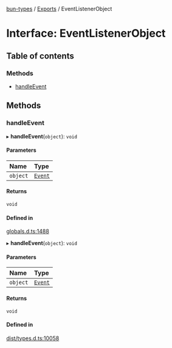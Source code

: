 [bun-types](../README.md) / [Exports](../modules.md) / EventListenerObject

# Interface: EventListenerObject

## Table of contents

### Methods

- [handleEvent](EventListenerObject.md#handleevent)

## Methods

### handleEvent

▸ **handleEvent**(`object`): `void`

#### Parameters

| Name | Type |
| :------ | :------ |
| `object` | [`Event`](../modules.md#event) |

#### Returns

`void`

#### Defined in

[globals.d.ts:1488](https://github.com/valgaze/bun-types/blob/5e53f27/globals.d.ts#L1488)

▸ **handleEvent**(`object`): `void`

#### Parameters

| Name | Type |
| :------ | :------ |
| `object` | [`Event`](../modules.md#event) |

#### Returns

`void`

#### Defined in

[dist/types.d.ts:10058](https://github.com/valgaze/bun-types/blob/5e53f27/dist/types.d.ts#L10058)
